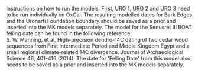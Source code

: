 Instructions on how to run the models:
First, URO 1, URO 2 and URO 3 need to be run individually on OxCal. The resulting modelled dates for Bark Edges and the Uronarti Foundation boundary should be saved as a prior and inserted into the MK models separately.
The model for the Senusret III BOAT felling date can be found in the following reference:	
S. W. Manning, et al, High-precision dendro-14C dating of two cedar wood sequences from First Intermediate Period and Middle Kingdom Egypt and a small regional climate-related 14C divergence. Journal of Archaeological Science 46, 401–416 (2014).
The date for 'Felling Date' from this model also needs to be saved as a prior and inserted into the MK models separately. 
